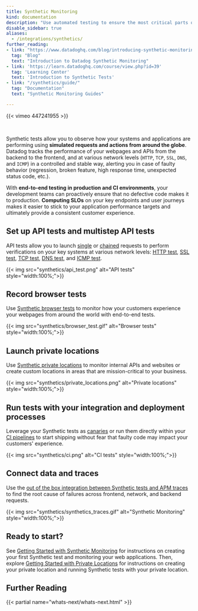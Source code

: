 ```yaml
---
title: Synthetic Monitoring
kind: documentation
description: "Use automated testing to ensure the most critical parts of your systems and applications are up and running from various locations around the world."
disable_sidebar: true
aliases:
  - /integrations/synthetics/
further_reading:
- link: "https://www.datadoghq.com/blog/introducing-synthetic-monitoring/"
  tag: "Blog"
  text: "Introduction to Datadog Synthetic Monitoring"
- link: 'https://learn.datadoghq.com/course/view.php?id=39'
  tag: 'Learning Center'
  text: 'Introduction to Synthetic Tests'
- link: "/synthetics/guide/"
  tag: "Documentation"
  text: "Synthetic Monitoring Guides"

---
```


{{< vimeo 447241955 >}}

<br/>

Synthetic tests allow you to observe how your systems and applications are performing using **simulated requests and actions from around the globe**. Datadog tracks the performance of your webpages and APIs from the backend to the frontend, and at various network levels (`HTTP`, `TCP`, `SSL`, `DNS`, and `ICMP`) in a controlled and stable way, alerting you in case of faulty behavior (regression, broken feature, high response time, unexpected status code, etc.). 

With **end-to-end testing in production and CI environments**, your development teams can proactively ensure that no defective code makes it to production. **Computing SLOs** on your key endpoints and user journeys makes it easier to stick to your application performance targets and ultimately provide a consistent customer experience.

## Set up API tests and multistep API tests

API tests allow you to launch [single][1] or [chained][2] requests to perform verifications on your key systems at various network levels: [HTTP test][3], [SSL test][4], [TCP test][5], [DNS test][6], and [ICMP test][7]. 

{{< img src="synthetics/api_test.png" alt="API tests"  style="width:100%;">}}

## Record browser tests

Use [Synthetic browser tests][8] to monitor how your customers experience your webpages from around the world with end-to-end tests.

{{< img src="synthetics/browser_test.gif" alt="Browser tests"  style="width:100%;">}}

## Launch private locations

Use [Synthetic private locations][9] to monitor internal APIs and websites or create custom locations in areas that are mission-critical to your business.

{{< img src="synthetics/private_locations.png" alt="Private locations"  style="width:100%;">}}

## Run tests with your integration and deployment processes

Leverage your Synthetic tests as [canaries][10] or run them directly within your [CI pipelines][10] to start shipping without fear that faulty code may impact your customers' experience.

 {{< img src="synthetics/ci.png" alt="CI tests"  style="width:100%;">}}

## Connect data and traces

Use the [out of the box integration between Synthetic tests and APM traces][11] to find the root cause of failures across frontend, network, and backend requests.

{{< img src="synthetics/synthetics_traces.gif" alt="Synthetic Monitoring" style="width:100%;">}}

## Ready to start?

See [Getting Started with Synthetic Monitoring][12] for instructions on creating your first Synthetic test and monitoring your web applications. Then, explore [Getting Started with Private Locations][13] for instructions on creating your private location and running Synthetic tests with your private location.

## Further Reading

{{< partial name="whats-next/whats-next.html" >}}

[1]: /synthetics/api_tests/
[2]: /synthetics/multistep
[3]: /synthetics/api_test/http_tests
[4]: /synthetics/api_tests/tcp_tests
[5]: /synthetics/api_tests/ssl_tests
[6]: /synthetics/api_tests/dns_tests
[7]: /synthetics/api_tests/icmp_tests
[8]: /synthetics/browser_tests
[9]: /synthetics/private_locations
[10]: /synthetics/cicd_testing
[11]: /synthetics/apm/
[12]: /getting_started/synthetics
[13]: /getting_started/synthetics/private_location
